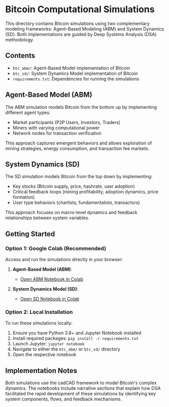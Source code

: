 # Bitcoin Computational Simulations

This directory contains Bitcoin simulations using two complementary modeling frameworks: Agent-Based Modeling (ABM) and System Dynamics (SD). Both implementations are guided by Deep Systems Analysis (DSA) methodology.

## Contents

- `btc_abm/`: Agent-Based Model implementation of Bitcoin
- `btc_sd/`: System Dynamics Model implementation of Bitcoin
- `requirements.txt`: Dependencies for running the simulations

## Agent-Based Model (ABM)

The ABM simulation models Bitcoin from the bottom up by implementing different agent types:
- Market participants (P2P Users, Investors, Traders)
- Miners with varying computational power
- Network nodes for transaction verification

This approach captures emergent behaviors and allows exploration of mining strategies, energy consumption, and transaction fee markets.

## System Dynamics (SD)

The SD simulation models Bitcoin from the top down by implementing:
- Key stocks (Bitcoin supply, price, hashrate, user adoption)
- Critical feedback loops (mining profitability, adoption dynamics, price formation)
- User type behaviors (chartists, fundamentalists, transactors)

This approach focuses on macro-level dynamics and feedback relationships between system variables.

## Getting Started

### Option 1: Google Colab (Recommended)

Access and run the simulations directly in your browser:

1. **Agent-Based Model (ABM)**:
   - [Open ABM Notebook in Colab](https://colab.research.google.com/drive/1XNYkyDZq-Ey_MToYBOqJ_YP6UesKdtyj)

2. **System Dynamics Model (SD)**:
   - [Open SD Notebook in Colab](https://colab.research.google.com/drive/1U7PfPnGQyVTyqXG3mX_77ZJLkP3DWsy3)

### Option 2: Local Installation

To run these simulations locally:

1. Ensure you have Python 3.8+ and Jupyter Notebook installed
2. Install required packages: `pip install -r requirements.txt`
3. Launch Jupyter: `jupyter notebook`
4. Navigate to either the `btc_abm/` or `btc_sd/` directory
5. Open the respective notebook

## Implementation Notes

Both simulations use the cadCAD framework to model Bitcoin's complex dynamics. The notebooks include narrative sections that explain how DSA facilitated the rapid development of these simulations by identifying key system components, flows, and feedback mechanisms.